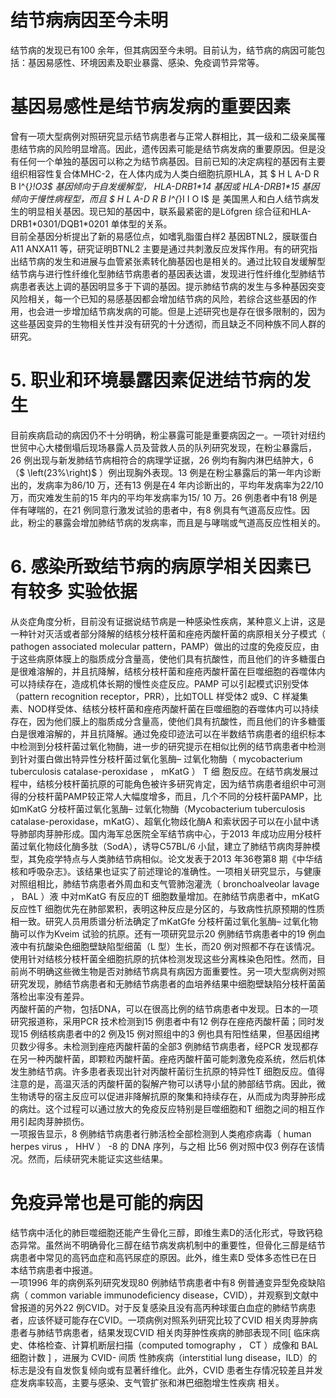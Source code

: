 # 结节病病因至今未明  
结节病的发现已有100 余年，但其病因至今未明。目前认为，结节病的病因可能包括：基因易感性、环境因素及职业暴露、感染、免疫调节异常等。  
#  基因易感性是结节病发病的重要因素  
曾有一项大型病例对照研究显示结节病患者与正常人群相比，其一级和二级亲属罹患结节病的风险明显增高。因此，遗传因素可能是结节病发病的重要原因。但是没有任何一个单独的基因可以称之为结节病基因。目前已知的决定病程的基因有主要组织相容性复合体MHC-2，在人体内成为人类白细胞抗原HLA，其 $ H L A-D R B I^{*}\!O3$   基因倾向于自发缓解型， HLA-DRB1\*14  基因或 HLA-DRB1\*15  基因倾向于慢性病程型，而且 $ H L A-D R B I^{*}I I O I$   是 美国黑人和白人结节病发生的明显相关基因。现已知的基因中，联系最紧密的是Löfgren 综合征和HLA-DRB1\*0301/DQB1\*0201 单体型的关系。  
目前全基因分析提出了新的易感位点，如嗜乳脂蛋白样2 基因BTNL2，膜联蛋白A11 ANXA11 等，研究证明BTNL2 主要是通过共刺激反应发挥作用。有的研究指出结节病的发生和进展与血管紧张素转化酶基因也是相关的。通过比较自发缓解型结节病与进行性纤维化型肺结节病患者的基因表达谱，发现进行性纤维化型肺结节病患者表达上调的基因明显多于下调的基因。提示肺结节病的发生与多种基因突变风险相关，每一个已知的易感基因都会增加结节病的风险，若综合这些基因的作用，也会进一步增加结节病发病的可能。但是上述研究也是存在很多限制的，因为这些基因变异的生物相关性并没有研究的十分透彻，而且缺乏不同种族不同人群的研究。  
# 5. 职业和环境暴露因素促进结节病的发生  
目前疾病启动的病因仍不十分明确，粉尘暴露可能是重要病因之一。一项针对纽约世贸中心大楼倒塌后现场暴露人员及营救人员的队列研究发现，在粉尘暴露后，26 例出现与新发肺结节病相符合的病理学证据，26 例均有胸内淋巴结肿大，6（$ \left(23\%\right)$ ）例出现胸外表现。13 例是在粉尘暴露后的第一年内诊断出的，发病率为86/10 万，还有13 例是在4 年内诊断出的，平均年发病率为22/10 万，而灾难发生前的15 年内的平均年发病率为15/ 10 万。26 例患者中有18 例是伴有哮喘的，在21 例同意行激发试验的患者中，有8 例具有气道高反应性。因此，粉尘的暴露会增加肺结节病的发病率，而且是与哮喘或气道高反应性相关的。  
# 6. 感染所致结节病的病原学相关因素已有较多 实验依据  
从炎症角度分析，目前没有证据说结节病是一种感染性疾病，某种意义上讲，这是一种针对灭活或者部分降解的结核分枝杆菌和痤疮丙酸杆菌的病原相关分子模式（ pathogen associated  molecular pattern，PAMP）做出的过度的免疫反应，由于这些病原体膜上的脂质成分含量高，使他们具有抗酸性，而且他们的许多糖蛋白是很难溶解的，并且抗降解，结核分枝杆菌和痤疮丙酸杆菌在巨噬细胞的吞噬体内可以持续存在，造成机体长期的慢性炎症反应。PAMP 可以引起模式识别受体（pattern recognition receptor，PRR），比如TOLL 样受体2 或9、C 样凝集素、NOD样受体、结核分枝杆菌和痤疮丙酸杆菌在巨噬细胞的吞噬体内可以持续存在，因为他们膜上的脂质成分含量高，使他们具有抗酸性，而且他们的许多糖蛋白是很难溶解的，并且抗降解。通过免疫印迹法可以在半数结节病患者的组织标本中检测到分枝杆菌过氧化物酶，进一步的研究提示在相似比例的结节病患者中检测到针对蛋白做出特异性分枝杆菌过氧化氢酶– 过氧化物酶（ mycobacterium tuberculosis catalase-peroxidase ， mKatG ） T  细 胞反应。在结节病发展过程中，结核分枝杆菌抗原的可能角色被许多研究肯定，因为结节病患者组织中可测得的分枝杆菌PAMP较正常人大幅度增多，而且，几个不同的分枝杆菌PAMP，比如mKatG 分枝杆菌过氧化氢酶– 过氧化物酶（Mycobacterium tuberculosis catalase-peroxidase，mKatG）、超氧化物歧化酶A 和索状因子可以在小鼠中诱导肺部肉芽肿形成。国内海军总医院全军结节病中心，于2013 年成功应用分枝杆菌过氧化物歧化酶多肽（SodA），诱导C57BL/6 小鼠，建立了肺结节病肉芽肿模型，其免疫学特点与人类肺结节病相似。论文发表于2013 年36卷第8 期《中华结核和呼吸杂志》。该结果也证实了前述理论的准确性。一项相关研究显示，与健康对照组相比，肺结节病患者外周血和支气管肺泡灌洗（ bronchoalveolar lavage ， BAL ）液 中对mKatG 有反应的T 细胞数量增加。在肺结节病患者中，mKatG 反应性T 细胞优先在肺部累积，表明这种反应是分区的，与致病性抗原预期的性质相一致。研究人员用质谱分析法确定了mKatGfe 分枝杆菌过氧化氢酶– 过氧化物酶可以作为Kveim 试验的抗原。还有一项研究显示20 例肺结节病患者中的19 例血液中有抗酸染色细胞壁缺陷型细菌（L 型）生长，而20 例对照都不存在该情况。使用针对结核分枝杆菌全细胞抗原的抗体检测发现这些分离株染色阳性。然而，目前尚不明确这些微生物是否对肺结节病具有病因方面重要性。另一项大型病例对照研究发现，肺结节病患者和无肺结节病患者的血培养结果中细胞壁缺陷分枝杆菌菌落检出率没有差异。  
丙酸杆菌的产物，包括DNA，可以在很高比例的结节病患者中发现。日本的一项研究报道称，采用PCR 技术检测到15 例患者中有12 例存在痤疮丙酸杆菌；同时发现15 例结核病患者中的2 例及15 例对照组中的3 例也具有阳性结果，但基因组拷贝数少得多。未检测到痤疮丙酸杆菌的全部3 例肺结节病患者，经PCR 发现都存在另一种丙酸杆菌，即颗粒丙酸杆菌。痤疮丙酸杆菌可能刺激免疫系统，然后机体发生肺结节病。许多患者表现出针对丙酸杆菌衍生抗原的特异性T 细胞反应。值得注意的是，高温灭活的丙酸杆菌的裂解产物可以诱导小鼠的肺部结节病。因此，微生物诱导的宿主反应可以促进非降解抗原的聚集和持续存在，从而成为肉芽肿形成的病灶。这个过程可以通过放大的免疫反应特别是巨噬细胞和T 细胞之间的相互作用引起肉芽肿损伤。  
一项报告显示，8 例肺结节病患者行肺活检全部检测到人类疱疹病毒（ human herpes virus ， HHV ） -8  的 DNA  序列，与之相 比56 例对照中仅3 例存在该情况。然而，后续研究未能证实这些结果。  
#  免疫异常也是可能的病因  
结节病中活化的肺巨噬细胞还能产生骨化三醇，即维生素D的活化形式，导致钙稳态异常。虽然尚不明确骨化三醇在结节病发病机制中的重要性，但骨化三醇是结节病患者中常见的高钙血症和高钙尿症的原因。此外，维生素D 受体多态性已在日本结节病患者中报道。  
一项1996 年的病例系列研究发现80 例肺结节病患者中有8  例普通变异型免疫缺陷病（ common variable immunodeﬁciency  disease，CVID），并观察到文献中曾报道的另外22 例CVID。对于反复感染且没有高丙种球蛋白血症的肺结节病患者，应该怀疑可能存在CVID。一项病例对照系列研究比较了CVID 相关肉芽肿病患者与肺结节病患者，结果发现CVID 相关肉芽肿性疾病的肺部表现不同[ 临床病史、体格检查、计算机断层扫描（computed tomography ， CT ）成像和 BAL  细胞计数 ] ，进展为 CVID-  间质 性肺疾病（interstitial lung disease，ILD）的标志是没有自发恢复倾向或有显著纤维化。此外，CVID 患者生存情况较差且并发症发病率较高，主要与感染、支气管扩张和淋巴细胞增生性疾病 相关。  